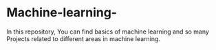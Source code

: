 # Machine-learning-
In this repository, You can find basics of machine learning and so many Projects related to different areas in machine learning. 
